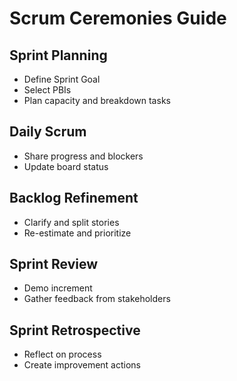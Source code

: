 # Scrum Ceremonies Guide

## Sprint Planning
- Define Sprint Goal
- Select PBIs
- Plan capacity and breakdown tasks

## Daily Scrum
- Share progress and blockers
- Update board status

## Backlog Refinement
- Clarify and split stories
- Re-estimate and prioritize

## Sprint Review
- Demo increment
- Gather feedback from stakeholders

## Sprint Retrospective
- Reflect on process
- Create improvement actions
